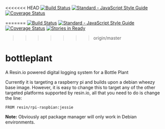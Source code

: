 <<<<<<< HEAD
[![Build Status](https://travis-ci.org/ayousif00/bottleplant.svg?branch=master)](https://travis-ci.org/ayousif00/bottleplant) [![Standard - JavaScript Style Guide](https://img.shields.io/badge/code%20style-standard-brightgreen.svg)](http://standardjs.com/) [![Coverage Status](https://coveralls.io/repos/github/ayousif00/bottleplant/badge.svg?branch=master)](https://coveralls.io/github/ayousif00/bottleplant?branch=master)


=======
[![Build Status](https://travis-ci.org/ayousif00/bottleplant.svg?branch=master)](https://travis-ci.org/ayousif00/bottleplant) [![Standard - JavaScript Style Guide](https://img.shields.io/badge/code%20style-standard-brightgreen.svg)](http://standardjs.com/) [![Coverage Status](https://coveralls.io/repos/github/ayousif00/bottleplant/badge.svg?branch=master)](https://coveralls.io/github/ayousif00/bottleplant?branch=master) [![Stories in Ready](https://badge.waffle.io/ayousif00/bottleplant.png?label=ready&title=Ready)](https://waffle.io/ayousif00/bottleplant)
>>>>>>> origin/master
# bottleplant
A Resin.io powered digital logging system for a Bottle Plant


Currently it is targeting a raspberry pi and builds upon a debian wheezy base image. However, it is easy to 
change this to target any of the other targeted platforms supported by resin.io, all that you need to do is 
change the line:
```
FROM resin/rpi-raspbian:jessie
```

__Note:__ Obviously apt package manager will only work in Debian environments.
